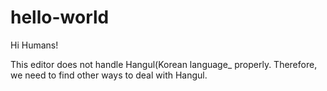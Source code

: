 # hello-world

Hi Humans!

This editor does not handle Hangul(Korean language_ properly.
Therefore, we need to find other ways to deal with Hangul.
